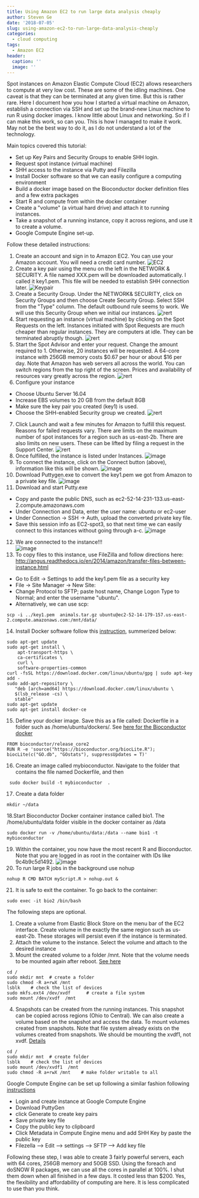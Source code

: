 ```yaml
---
title: Using Amazon EC2 to run large data analysis cheaply
author: Steven Ge
date: '2018-07-05'
slug: using-amazon-ec2-to-run-large-data-analysis-cheaply
categories:
  - cloud computing
tags:
  - Amazon EC2
header:
  caption: ''
  image: ''
---
```

Spot instances on Amazon Elastic Compute Cloud (EC2) allows researchers to compute at very low cost. These are some of the idling machines. One caveat is that they can be terminated at any given time. But this is rather rare. Here I document how you how I started a virtual machine on Amazon, establish a connection via SSH and set up the brand-new Linux machine to run R using docker images. I know little about Linux and networking. So if I can make this work, so can you. This is how I managed to make it work. May not be the best way to do it, as I do not understand a lot of the technology. 

Main topics covered this tutorial:

* Set up Key Pairs and Security Groups to enable SHH login.
*	Request spot instance (virtual machine)
* SHH access to the instance via Putty and Filezilla
* Install Docker software so that we can easily configure a computing environment
* Build a docker image based on the Bioconductor docker definition files and a few extra packages
* Start R and compute from within the docker container
* Create a "volume" (a virtual hard drive) and attach it to running instances.
* Take a snapshot of a running instance, copy it across regions, and use it to create a volume.
* Google Compute Engine set-up.

Follow these detailed instructions:

1. Create an account and sign in to Amazon EC2. You can use your Amazon account. You will need a credit card number.
![EC2](/img/postEC2/image001.png)
2. Create a key pair using the menu on the left in the NETWORK & SECURITY. A file named XXX.pem will be downloaded automatically. I called it key1.pem. This file will be needed to establish SHH connection later.
![Keypair](/img/postEC2/image003.png)
3. Create a Security Group.  Under the NETWORK& SECURITY, click on Security Groups and then choose Create Security Group.  Select SSH from the "Type" column.  The default outbound rule seems to work. We will use this Security Group when we initial our instances.
![rert](/img/postEC2/image005.png)
4. Start requesting an instance (virtual machine) by clicking on the Spot Requests on the left. Instances initiated with Spot Requests are much cheaper than regular instances. They are computers at idle. They can be terminated abruptly though.
![rert](/img/postEC2/image007.png)
5.	Start the Spot Advisor and enter your request. Change the amount required to 1. Otherwise, 20 instances will be requested. A 64-core instance with 256GB memory costs $0.67 per hour or about $16 per day.  Note that Amazon has web servers all across the world. You can switch regions from the top right of the screen. Prices and availability of resources vary greatly across the region. 
![rert](/img/postEC2/image009.png)
6. Configure your instance
 - Choose Ubuntu Server 16.04
 - Increase EBS volumes to 20 GB from the default 8GB
 - Make sure the key pair you created (key1) is used.
 - Choose the SHH-enabled Security group we created. 
 ![rert](/img/postEC2/image011.png)
7.	Click Launch and wait a few minutes for Amazon to fulfill this request. Reasons for failed requests vary. There are limits on the maximum number of spot instances for a region such as us-east-2b. There are also limits on new users. These can be lifted by filing a request in the Support Center. 
 ![rert](/img/postEC2/image013.png)
8. Once fulfilled, the instance is listed under Instances. 
 ![image](/img/postEC2/image015.png)
9. To connect the instance, click on the Connect button (above), information like this will be shown.
 ![image](/img/postEC2/image017.png)
10.	Download Puttygen.exe to convert the key1.pem we got from Amazon to a private key file. 
 ![image](/img/postEC2/image019.png)
11.	Download and start Putty.exe
 - Copy and paste the public DNS, such as ec2-52-14-231-133.us-east-2.compute.amazonaws.com
 - Under Connection and Data, enter the user name: ubuntu or ec2-user
 - Under Connection -> SSH  -> Auth, upload the converted private key file. 
 - Save this session info as EC2-spot3, so that next time we can easily connect to this instances without going through a-c. 
 ![image](/img/postEC2/image021.png)
12.	We are connected to the instance!!!  
 ![image](/img/postEC2/image023.png)
13.	To copy files to this instance, use FileZilla and follow directions here: http://angus.readthedocs.io/en/2014/amazon/transfer-files-between-instance.html
 - Go to Edit -> Settings to add the key1.pem file as a security key
- File -> Site Manager -> New Site: 
 - Change Protocol to SFTP;  paste host name, Change Logon Type to Normal;  and enter the username "ubuntu". 
 - Alternatively, we can use scp: 
  ```
 scp -i ../key1.pem  animals.tar.gz ubuntu@ec2-52-14-179-157.us-east-2.compute.amazonaws.com:/mnt/data/
 ```
14.	Install Docker software follow this [instruction](https://docs.docker.com/install/linux/docker-ce/ubuntu/#install-using-the-repository), summerized below:
```
sudo apt-get update
sudo apt-get install \
    apt-transport-https \
    ca-certificates \
    curl \
    software-properties-common
curl -fsSL https://download.docker.com/linux/ubuntu/gpg | sudo apt-key add -
sudo add-apt-repository \
   "deb [arch=amd64] https://download.docker.com/linux/ubuntu \
   $(lsb_release -cs) \
   stable"
sudo apt-get update
sudo apt-get install docker-ce
```
15. Define your docker image. Save this  as a file called: Dockerfile in a folder such as /home/ubuntu/dockers/. See [here for the Bioconductor docker](https://www.bioconductor.org/help/docker/)
```
FROM bioconductor/release_core2
RUN R -e 'source("https://bioconductor.org/biocLite.R");
biocLite(c("GO.db", "GOstats"), suppressUpdates = T)'
```
16.	Create an image called mybioconductor. Navigate to the folder that contains the file named Dockerfile, and then 
```
 sudo docker build -t mybioconductor  .
```
17. Create a data folder
```
mkdir ~/data
```
18.Start Bioconductor Docker container instance called bio1. The /home/ubuntu/data folder visible in the docker container as /data
```
sudo docker run -v /home/ubuntu/data:/data --name bio1 -t mybioconductor 
```
19. Within the container, you now have the most recent R and Bioconductor. Note that you are logged in as root in the container with IDs like 9c4b9c5d1492.
 ![image](/img/postEC2/image025.png)
20. To run large R jobs in the background use nohup
```
nohup R CMD BATCH myScript.R > nohup.out & 
```
21. It is safe to exit the container. To go back to the container:
```
sudo exec -it bio2 /bin/bash 
```

The following steps are optional. 

1. Create a volume from Elastic Block Store on the menu bar of the EC2 interface.
Create volume in the exactly the same region such as us-east-2b. These storages will persist even if the instance is terminated.
2. Attach the volume to the instance.  Select the volume and attach to the desired instance
3. Mount the created volume to a folder /mnt. Note that the volume needs to be mounted again after reboot. [See here](https://n2ws.com/blog/how-to-guides/connect-aws-ebs-volume-another-instance)
```
cd /
sudo mkdir mnt  # create a folder
sudo chmod -R a+rwX /mnt
lsblk    # check the list of devices 
sudo mkfs.ext4 /dev/xvdf      # create a file system
sudo mount /dev/xvdf  /mnt 
```
4. Snapshots can be created from the running instances. This snapshot can be copied across regions (Ohio to Central). We can also create a volume based on the snapshot and access the data. To mount volumes created from snapshots. Note that file system already exists on the volumes created from snapshots. We should be mounting the xvdf1, not xvdf. [Details](https://serverfault.com/questions/632905/cannot-mount-an-existing-ebs-on-aws)

```
cd /
sudo mkdir mnt  # create folder
lsblk    # check the list of devices 
sudo mount /dev/xvdf1  /mnt      
sudo chmod -R a+rwX /mnt    # make folder writable to all

```

Google Compute Engine can be set up following a similar fashion following [instructions](https://www.onepagezen.com/google-cloud-ftp-filezilla-quick-start/)
 - Login and create instance at Google  Compute Engine 
 - Download PuttyGen
 - click Generate to create key pairs
 - Save private key file
 - Copy the public key to clipboard
 - Click Metadata in Compute Engine menu and add SHH Key by paste the public key
 - Filezella --> Edit --> settings --> SFTP  --> Add key file
 
 
 Following these step, I was able to create 3 fairly powerful servers, each with 64 cores, 256GB memory and 50GB SSD. Using the foreach and doSNOW  R packages, we can use all the cores in parallel at 100%.  I shut them down when all finished in a few days. It costed less than $200. Yes, the flexibility and affordability of computing are here. It is less complicated to use than you think. 
 


